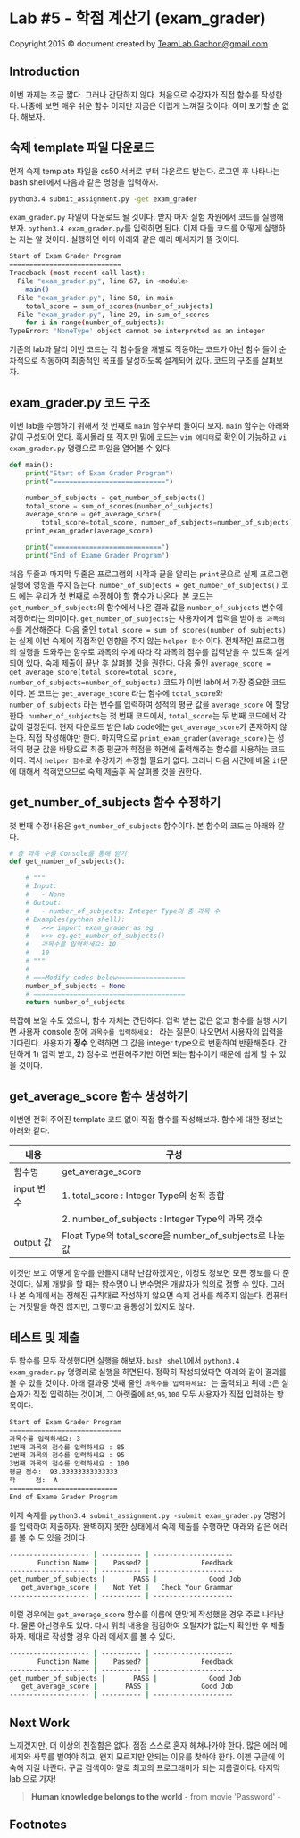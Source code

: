 Lab #5 - 학점 계산기 (exam_grader)
=======
Copyright 2015 © document created by TeamLab.Gachon@gmail.com

## Introduction
이번 과제는 조금 짧다. 그러나 간단하지 않다. 처음으로 수강자가 직접 함수를 작성한다. 나중에 보면 매우 쉬운 함수 이지만 지금은 어렵게 느껴질 것이다. 이미 포기할 순 없다. 해보자.

## 숙제 template 파일 다운로드
먼저 숙제 template 파일을 cs50 서버로 부터 다운로드 받는다. 로그인 후 나타나는 bash shell에서 다음과 같은 명령을 입력하자.
```bash
python3.4 submit_assignment.py -get exam_grader
```  
`exam_grader.py` 파일이 다운로드 될 것이다. 받자 마자 실험 차원에서 코드를 실행해보자. `python3.4 exam_grader.py`를 입력하면 된다. 이제 다들 코드를 어떻게 실행하는 지는 알 것이다.  실행하면 아마 아래와 같은 에러 메세지가 뜰 것이다. 
```bash
Start of Exam Grader Program
============================
Traceback (most recent call last):
  File "exam_grader.py", line 67, in <module>
    main()
  File "exam_grader.py", line 58, in main
    total_score = sum_of_scores(number_of_subjects)
  File "exam_grader.py", line 29, in sum_of_scores
    for i in range(number_of_subjects):
TypeError: 'NoneType' object cannot be interpreted as an integer
```
기존의 lab과  달리 이번 코드는 각 함수들을 개별로 작동하는 코드가 아닌 함수 들이 순차적으로 작동하여 최종적인 목표를 달성하도록 설계되어 있다. 코드의 구조를 살펴보자.

## exam_grader.py 코드 구조
이번 lab을 수행하기 위해서 첫 번째로 `main` 함수부터 들여다 보자. `main` 함수는 아래와 같이 구성되어 있다. 혹시몰라 또 적지만 밑에 코드는 `vim 에디터`로 확인이 가능하고 `vi exam_grader.py` 명령으로 파일을 열어볼 수 있다.
```python
def main():
    print("Start of Exam Grader Program")
    print("============================")

    number_of_subjects = get_number_of_subjects()
    total_score = sum_of_scores(number_of_subjects)
    average_score = get_average_score(
        total_score=total_score, number_of_subjects=number_of_subjects)
    print_exam_grader(average_score)

    print("===========================")
    print("End of Exame Grader Program")
```
처음 두줄과 마지막 두줄은 프로그램의 시작과 끝을 알리는 `print`문으로 실제 프로그램 실행에 영향을 주지 않는다. 
`number_of_subjects = get_number_of_subjects()` 코드 에는 우리가 첫 번째로 수정해야 할 함수가 나온다. 본 코드는 `get_number_of_subjects`의 함수에서 나온 결과 값을 `number_of_subjects` 변수에 저장하라는 의미이다. `get_number_of_subjects`는 사용자에게 입력을 받아 `총 과목의 수`를 계산해준다. 
다음 줄인 `total_score = sum_of_scores(number_of_subjects)`는 실제 이번 숙제에 직접적인 영향을 주지 않는 `helper 함수` 이다. 전체적인 프로그램의 실행을 도와주는 함수로 과목의 수에 따라 각 과목의 점수를 입력받을 수 있도록 설계되어 있다. 숙제 제출이 끝난 후 살펴볼 것을 권한다.
다음 줄인 `average_score = get_average_score(total_score=total_score, number_of_subjects=number_of_subjects)` 코드가 이번 lab에서 가장 중요한 코드이다. 본 코드는 `get_average_score` 라는 함수에 `total_score`와 `number_of_subjects` 라는 변수를 입력하여 성적의 평균 값을 `average_score` 에 할당한다. `number_of_subjects`는 첫 번째 코드에서, `total_score`는 두 번째 코드에서 각 값이 결정된다. 현재 다운로드 받은 lab code에는 `get_average_score`가 존재하지 않는다. 직접 작성해야만 한다.
마지막으로 `print_exam_grader(average_score)`는 성적의 평균 값을 바탕으로 최종 평균과 학점을 화면에 출력해주는 함수를 사용하는 코드이다. 역시 `helper 함수`로 수강자가 수정할 필요가 없다. 그러나 다음 시간에 배울 `if`문에 대해서 적혀있으므로 숙제 제출후 꼭 살펴볼 것을 권한다.

## get_number_of_subjects 함수 수정하기
첫 번째 수정내용은 `get_number_of_subjects` 함수이다. 본 함수의 코드는 아래와 같다.
```python
# 총 과목 수를 Console를 통해 받기
def get_number_of_subjects():

    # """
    # Input:
    #   - None
    # Output:
    #   - number_of_subjects: Integer Type의 총 과목 수
    # Examples(python shell):
    #   >>> import exam_grader as eg
    #   >>> eg.get_number_of_subjects()
    #   과목수를 입력하세요: 10
    #   10
    # """
    #
    # ===Modify codes below=================
    number_of_subjects = None
    # ======================================
    return number_of_subjects
```
복잡해 보일 수도 있으나, 함수 자체는 간단하다. 입력 받는 값은 없고 함수를 실행 시키면 사용자 console 창에 `과목수를 입력하세요: ` 라는 질문이 나오면서 사용자의 입력을 기다린다. 사용자가 <strong>정수</strong> 입력하면 그 값을 integer type으로 변환하여 반환해준다. 간단하게 1) 입력 받고, 2) 정수로 변환해주기만 하면 되는 함수이기 때문에 쉽게 할 수 있을 것이다.

## get_average_score 함수 생성하기
이번엔 전혀 주어진 template 코드 없이 직접 함수를 작성해보자. 함수에 대한 정보는 아래와 같다.

내용           | 구성 
--------       | ---
함수명      | get_average_score
input 변수  | 1. total_score : Integer Type의 성적 총합
            | 2. number_of_subjects : Integer Type의 과목 갯수
output 값   | Float Type의 total_score을 number_of_subjects로 나눈 값

이것만 보고 어떻게 함수를 만들지 대략 난감하겠지만, 이정도 정보면 모든 정보를 다 준 것이다. 실제 개발을 할 때는 함수명이나 변수명은 개발자가 임의로 정할 수 있다. 그러나 본 숙제에서는 정해진 규칙대로 작성하지 않으면 숙제 검사를 해주지 않는다. 컴퓨터는 거짓말을 하진 않지만, 그렇다고 융통성이 있지도 않다. 

## 테스트 및 제출
두 함수를 모두 작성했다면 실행을 해보자. `bash shell`에서 `python3.4 exam_grader.py` 명령러로 실행을 하면된다. 정확히 작성되었다면 아래와 같이 결과를 볼 수 있을 것이다. 아래 결과중 셋째 줄인 `과목수를 입력하세요: `는 출력되고 뒤에 `3`은 실습자가 직접 입력하는 것이며, 그 아랫줄에 `85`,`95`,`100` 모두 사용자가 직접 입력하는 항목이다.
```bash
Start of Exam Grader Program
============================
과목수를 입력하세요: 3
1번째 과목의 점수를 입력하세요 : 85
2번째 과목의 점수를 입력하세요 : 95
3번째 과목의 점수를 입력하세요 : 100
평균 점수:  93.33333333333333
학     점:  A
===========================
End of Exame Grader Program
```
이제 숙제를 `python3.4 submit_assignment.py -submit exam_grader.py` 명령어를 입력하여 제출하자. 완벽하지 못한 상태에서 숙제 제출를 수행하면 아래와 같은 에러를 볼 수 도 있을 것이다.
```bash
-------------------- | ---------- | --------------------
       Function Name |    Passed? |             Feedback
-------------------- | ---------- | --------------------
get_number_of_subjects |       PASS |             Good Job
   get_average_score |    Not Yet |   Check Your Grammar
-------------------- | ---------- | --------------------
```
이럴 경우에는 `get_average_score` 함수를 이름에 안맞게 작성했을 경우 주로 나타난다. 물론 아닌경우도 있다. 다시 위의 내용을 점검하여 오탈자가 없는지 확인한 후 제출하자. 제대로 작성할 경우 아래 메세지를 볼 수 있다.
```bash
-------------------- | ---------- | --------------------
       Function Name |    Passed? |             Feedback
-------------------- | ---------- | --------------------
get_number_of_subjects |       PASS |             Good Job
   get_average_score |       PASS |             Good Job
-------------------- | ---------- | --------------------
```

## Next Work
느끼겠지만, 더 이상의 친절함은 없다. 점점 스스로 혼자 헤쳐나가야 한다. 많은 에러 메세지와 사투를 벌여야 하고, 왠지 모르지만 안되는 이유를 찾아야 한다. 이젠 구글에 익숙해 지길 바란다. 구글 검색이야 말로 최고의 프로그래머가 되는 지름길이다. 마지막 lab 으로 가자!

> **Human knowledge belongs to the world** - from movie 'Password' -

## Footnotes

